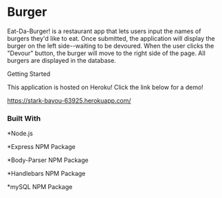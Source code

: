 # Burger


Eat-Da-Burger! is a restaurant app that lets users input the names of burgers they'd like to eat. Once submitted, the application will display the burger on the left side--waiting to be devoured. When the user clicks the "Devour" button, the burger will move to the right side of the page. All burgers are displayed in the database.

Getting Started

This application is hosted on Heroku! Click the link below for a demo!

 https://stark-bayou-63925.herokuapp.com/
 

### Built With

*Node.js

*Express NPM Package

*Body-Parser NPM Package

*Handlebars NPM Package

*mySQL NPM Package
